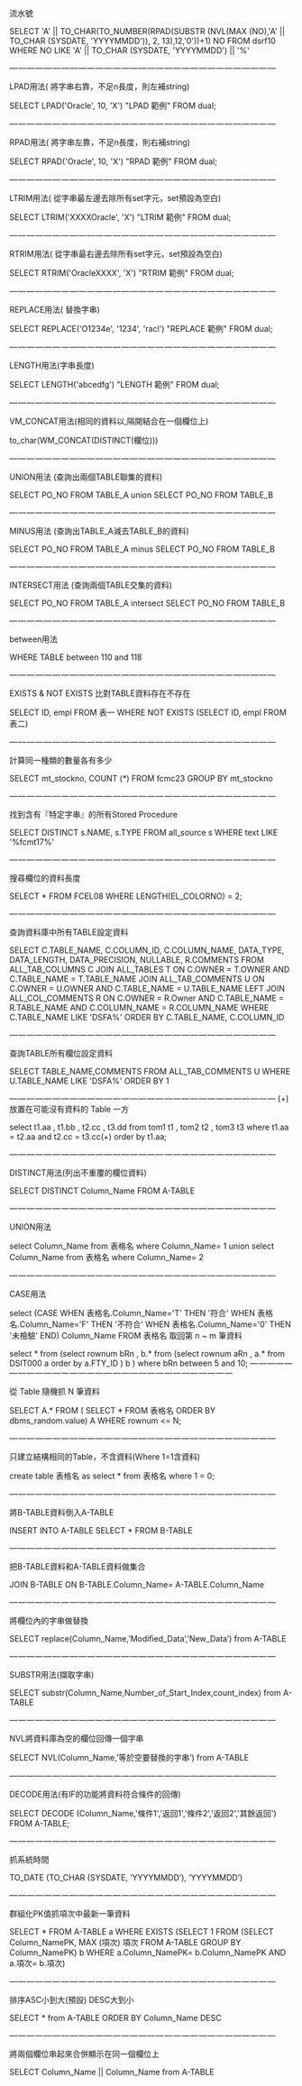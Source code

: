 流水號

SELECT 'A' || TO_CHAR(TO_NUMBER(RPAD(SUBSTR (NVL(MAX (NO),'A' || TO_CHAR (SYSDATE, 'YYYYMMDD')), 2, 13),12,'0'))+1) NO
FROM dsrf10
WHERE NO LIKE 'A' || TO_CHAR (SYSDATE, 'YYYYMMDD') || '%'

— — — — — — — — — — — — — — — — — — — — — — — — — — — — — — —

LPAD用法( 將字串右靠，不足n長度，則左補string)

SELECT LPAD('Oracle', 10, 'X') "LPAD 範例" FROM dual;

— — — — — — — — — — — — — — — — — — — — — — — — — — — — — — —

RPAD用法( 將字串左靠，不足n長度，則右補string)

SELECT RPAD('Oracle', 10, 'X') "RPAD 範例" FROM dual;

— — — — — — — — — — — — — — — — — — — — — — — — — — — — — — —

LTRIM用法( 從字串最左邊去除所有set字元，set預設為空白)

SELECT LTRIM('XXXXOracle', 'X') "LTRIM 範例" FROM dual;

— — — — — — — — — — — — — — — — — — — — — — — — — — — — — — —

RTRIM用法( 從字串最右邊去除所有set字元，set預設為空白)

SELECT RTRIM('OracleXXXX', 'X') "RTRIM 範例" FROM dual;

— — — — — — — — — — — — — — — — — — — — — — — — — — — — — — —

REPLACE用法( 替換字串)

SELECT REPLACE('O1234e', '1234', 'racl') "REPLACE 範例" FROM dual;

— — — — — — — — — — — — — — — — — — — — — — — — — — — — — — —

LENGTH用法(字串長度)

SELECT LENGTH('abcedfg') "LENGTH 範例" FROM dual;

— — — — — — — — — — — — — — — — — — — — — — — — — — — — — — —

VM_CONCAT用法(相同的資料以,隔開結合在一個欄位上)

to_char(WM_CONCAT(DISTINCT(欄位)))

— — — — — — — — — — — — — — — — — — — — — — — — — — — — — — —

UNION用法 (查詢出兩個TABLE聯集的資料)

SELECT PO_NO FROM TABLE_A
union
SELECT PO_NO FROM TABLE_B

— — — — — — — — — — — — — — — — — — — — — — — — — — — — — — —

MINUS用法 (查詢出TABLE_A減去TABLE_B的資料)

SELECT PO_NO FROM TABLE_A
minus
SELECT PO_NO FROM TABLE_B

— — — — — — — — — — — — — — — — — — — — — — — — — — — — — — —

INTERSECT用法 (查詢兩個TABLE交集的資料)

SELECT PO_NO FROM TABLE_A
intersect
SELECT PO_NO FROM TABLE_B

— — — — — — — — — — — — — — — — — — — — — — — — — — — — — — —

between用法

WHERE TABLE between 110 and 118

— — — — — — — — — — — — — — — — — — — — — — — — — — — — — — —

EXISTS & NOT EXISTS 比對TABLE資料存在不存在

SELECT  ID, empl   FROM 表一 
WHERE  NOT EXISTS 
(SELECT  ID, empl  FROM 表二)

— — — — — — — — — — — — — — — — — — — — — — — — — — — — — — —

計算同一種類的數量各有多少

SELECT   mt_stockno, COUNT (*)
FROM fcmc23
GROUP BY mt_stockno

— — — — — — — — — — — — — — — — — — — — — — — — — — — — — — —

找到含有『特定字串』的所有Stored Procedure

SELECT DISTINCT s.NAME, s.TYPE
FROM all_source s
WHERE text LIKE '%fcmt17%'

— — — — — — — — — — — — — — — — — — — — — — — — — — — — — — —

搜尋欄位的資料長度

SELECT *
FROM FCEL08
WHERE LENGTH(EL_COLORNO) = 2;

— — — — — — — — — — — — — — — — — — — — — — — — — — — — — — —

查詢資料庫中所有TABLE設定資料

SELECT
C.TABLE_NAME, C.COLUMN_ID, C.COLUMN_NAME,
DATA_TYPE, DATA_LENGTH, DATA_PRECISION,
NULLABLE, R.COMMENTS
FROM
ALL_TAB_COLUMNS C
JOIN ALL_TABLES T ON
C.OWNER = T.OWNER AND C.TABLE_NAME = T.TABLE_NAME
JOIN ALL_TAB_COMMENTS U ON
C.OWNER = U.OWNER AND C.TABLE_NAME = U.TABLE_NAME
LEFT JOIN ALL_COL_COMMENTS R ON
C.OWNER = R.Owner AND
C.TABLE_NAME = R.TABLE_NAME AND
C.COLUMN_NAME = R.COLUMN_NAME
WHERE
C.TABLE_NAME  LIKE  'DSFA%'
ORDER BY C.TABLE_NAME, C.COLUMN_ID

— — — — — — — — — — — — — — — — — — — — — — — — — — — — — — —

查詢TABLE所有欄位設定資料

SELECT TABLE_NAME,COMMENTS
FROM
ALL_TAB_COMMENTS U
WHERE    U.TABLE_NAME  LIKE  'DSFA%' ORDER BY 1

— — — — — — — — — — — — — — — — — — — — — — — — — — — — — — —
(+) 放置在可能沒有資料的 Table 一方

select t1.aa
     , t1.bb
     , t2.cc
     , t3.dd
  from tom1 t1
     , tom2 t2
     , tom3 t3
 where t1.aa = t2.aa
   and t2.cc = t3.cc(+)
 order by t1.aa;
 
— — — — — — — — — — — — — — — — — — — — — — — — — — — — — — —
 
DISTINCT用法(列出不重覆的欄位資料)

SELECT 
 DISTINCT Column_Name
FROM A-TABLE

— — — — — — — — — — — — — — — — — — — — — — — — — — — — — — —

UNION用法

select Column_Name
  from 表格名
 where Column_Name= 1
union
select Column_Name
  from 表格名
 where Column_Name= 2

— — — — — — — — — — — — — — — — — — — — — — — — — — — — — — —

CASE用法

select (CASE WHEN 表格名.Column_Name='T' THEN '符合' WHEN 表格名.Column_Name='F' THEN '不符合' WHEN 表格名.Column_Name='0' THEN '未檢驗' END) Column_Name FROM 表格名
取回第 n ~ m 筆資料

select *
  from (select rownum bRn
             , b.*
          from (select rownum aRn
                     , a.*
                  from DSIT000 a
                 order by a.FTY_ID
               ) b
       )
 where bRn between 5 and 10;
— — — — — — — — — — — — — — — — — — — — — — — — — — — — — — —
 
從 Table 隨機抓 N 筆資料

SELECT A.*
FROM ( SELECT * FROM 表格名 ORDER BY dbms_random.value) A
WHERE rownum <= N;

— — — — — — — — — — — — — — — — — — — — — — — — — — — — — — —

只建立結構相同的Table，不含資料(Where 1=1含資料)

create table 表格名 as
select *
from 表格名 where 1 = 0;

— — — — — — — — — — — — — — — — — — — — — — — — — — — — — — —

將B-TABLE資料倒入A-TABLE

INSERT INTO A-TABLE SELECT * FROM B-TABLE

— — — — — — — — — — — — — — — — — — — — — — — — — — — — — — —

把B-TABLE資料和A-TABLE資料做集合

JOIN B-TABLE ON B-TABLE.Column_Name= A-TABLE.Column_Name

— — — — — — — — — — — — — — — — — — — — — — — — — — — — — — —

將欄位內的字串做替換

SELECT replace(Column_Name,’Modified_Data’,’New_Data’) from A-TABLE

— — — — — — — — — — — — — — — — — — — — — — — — — — — — — — —

SUBSTR用法(擷取字串)

SELECT substr(Column_Name,Number_of_Start_Index,count_index)
from A-TABLE

— — — — — — — — — — — — — — — — — — — — — — — — — — — — — — —

NVL將資料庫為空的欄位回傳一個字串

SELECT NVL(Column_Name,’等於空要替換的字串’) from A-TABLE

— — — — — — — — — — — — — — — — — — — — — — — — — — — — — — —

DECODE用法(有IF的功能將資料符合條件的回傳)

SELECT  DECODE (Column_Name,'條件1','返回1','條件2','返回2','其餘返回') 
FROM A-TABLE;

— — — — — — — — — — — — — — — — — — — — — — — — — — — — — — —

抓系統時間

TO_DATE (TO_CHAR (SYSDATE, ‘YYYYMMDD’), ‘YYYYMMDD’)

— — — — — — — — — — — — — — — — — — — — — — — — — — — — — — —

群組化PK值抓項次中最新一筆資料

SELECT *
FROM A-TABLE a
WHERE EXISTS (SELECT 1
FROM (SELECT Column_NamePK, MAX (項次) 項次
FROM A-TABLE
GROUP BY Column_NamePK) b
WHERE a.Column_NamePK= b.Column_NamePK
AND a.項次= b.項次)

— — — — — — — — — — — — — — — — — — — — — — — — — — — — — — —

排序ASC小到大(預設) DESC大到小

SELECT * from A-TABLE ORDER BY Column_Name DESC

— — — — — — — — — — — — — — — — — — — — — — — — — — — — — — —

將兩個欄位串起來合併顯示在同一個欄位上

SELECT Column_Name || Column_Name from A-TABLE


